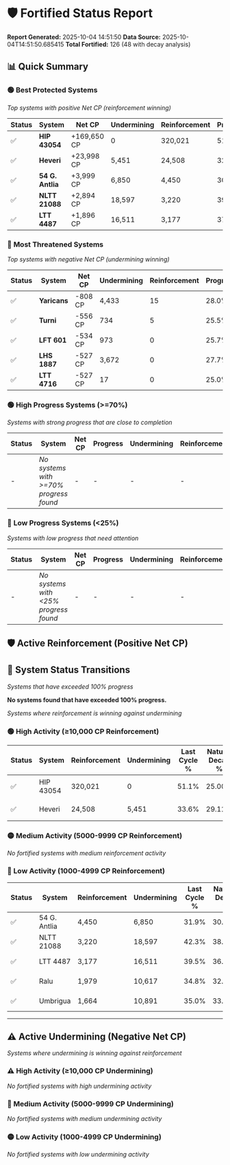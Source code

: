 # 🛡️ Fortified Status Report

**Report Generated:** 2025-10-04 14:51:50
**Data Source:** 2025-10-04T14:51:50.685415
**Total Fortified:** 126 (48 with decay analysis)

## 📊 Quick Summary

### 🟢 **Best Protected Systems**
*Top systems with positive Net CP (reinforcement winning)*

| Status | System | Net CP | Undermining | Reinforcement | Progress |
|--------|--------|--------|-------------|---------------|----------|
| ✅ | **HIP 43054** | +169,650 CP | 0 | 320,021 | 51.1% |
| ✅ | **Heveri** | +23,998 CP | 5,451 | 24,508 | 32.8% |
| ✅ | **54 G. Antlia** | +3,999 CP | 6,850 | 4,450 | 30.8% |
| ✅ | **NLTT 21088** | +2,894 CP | 18,597 | 3,220 | 39.4% |
| ✅ | **LTT 4487** | +1,896 CP | 16,511 | 3,177 | 37.0% |

### 🔴 **Most Threatened Systems**
*Top systems with negative Net CP (undermining winning)*

| Status | System | Net CP | Undermining | Reinforcement | Progress |
|--------|--------|--------|-------------|---------------|----------|
| ✅ | **Yaricans** | -808 CP | 4,433 | 15 | 28.0% |
| ✅ | **Turni** | -556 CP | 734 | 5 | 25.5% |
| ✅ | **LFT 601** | -534 CP | 973 | 0 | 25.7% |
| ✅ | **LHS 1887** | -527 CP | 3,672 | 0 | 27.7% |
| ✅ | **LTT 4716** | -527 CP | 17 | 0 | 25.0% |

### 🟢 **High Progress Systems (>=70%)**
*Systems with strong progress that are close to completion*

| Status | System | Net CP | Progress | Undermining | Reinforcement |
|--------|--------|--------|----------|-------------|---------------|
| - | *No systems with >=70% progress found* | - | - | - | - |

### 🔴 **Low Progress Systems (<25%)**
*Systems with low progress that need attention*

| Status | System | Net CP | Progress | Undermining | Reinforcement |
|--------|--------|--------|----------|-------------|---------------|
| - | *No systems with <25% progress found* | - | - | - | - |
## 🛡️ Active Reinforcement (Positive Net CP)

## 🔄 System Status Transitions
*Systems that have exceeded 100% progress*

**No systems found that have exceeded 100% progress.**

*Systems where reinforcement is winning against undermining*

### 🟢 High Activity (≥10,000 CP Reinforcement)

| Status | System | Reinforcement | Undermining | Last Cycle % | Natural Decay % | Current Progress % | Current CP | Net CP | Activity |
|--------|--------|---------------|-------------|--------------|-----------------|-------------------|------------|--------|----------|
| ✅ | HIP 43054 | 320,021 | 0 | 51.1% | 25.00% | 51.1% | 332,150 | +169,650 | 🟢 High Reinforcement |
| ✅ | Heveri | 24,508 | 5,451 | 33.6% | 29.11% | 32.8% | 213,199 | +23,998 | 🟢 High Reinforcement |

### 🟡 Medium Activity (5000-9999 CP Reinforcement)

*No fortified systems with medium reinforcement activity*

### 🔴 Low Activity (1000-4999 CP Reinforcement)

| Status | System | Reinforcement | Undermining | Last Cycle % | Natural Decay % | Current Progress % | Current CP | Net CP | Activity |
|--------|--------|---------------|-------------|--------------|-----------------|-------------------|------------|--------|----------|
| ✅ | 54 G. Antlia | 4,450 | 6,850 | 31.9% | 30.18% | 30.8% | 200,200 | +3,999 | 🔵 Low Reinforcement |
| ✅ | NLTT 21088 | 3,220 | 18,597 | 42.3% | 38.95% | 39.4% | 256,099 | +2,894 | 🔵 Low Reinforcement |
| ✅ | LTT 4487 | 3,177 | 16,511 | 39.5% | 36.71% | 37.0% | 240,500 | +1,896 | 🔵 Low Reinforcement |
| ✅ | Ralu | 1,979 | 10,617 | 34.8% | 32.97% | 33.2% | 215,800 | +1,525 | 🔵 Low Reinforcement |
| ✅ | Umbrigua | 1,664 | 10,891 | 35.0% | 33.12% | 33.3% | 216,449 | +1,150 | 🔵 Low Reinforcement |


---

## ⚠️ Active Undermining (Negative Net CP)
*Systems where undermining is winning against reinforcement*

### ⚠️ High Activity (≥10,000 CP Undermining)

*No fortified systems with high undermining activity*

### 🔶 Medium Activity (5000-9999 CP Undermining)

*No fortified systems with medium undermining activity*

### 🟡 Low Activity (1000-4999 CP Undermining)

*No fortified systems with low undermining activity*
